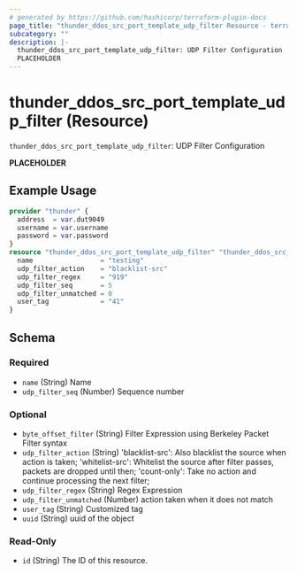 ```yaml
---
# generated by https://github.com/hashicorp/terraform-plugin-docs
page_title: "thunder_ddos_src_port_template_udp_filter Resource - terraform-provider-thunder"
subcategory: ""
description: |-
  thunder_ddos_src_port_template_udp_filter: UDP Filter Configuration
  PLACEHOLDER
---
```


# thunder_ddos_src_port_template_udp_filter (Resource)

`thunder_ddos_src_port_template_udp_filter`: UDP Filter Configuration

__PLACEHOLDER__

## Example Usage

```terraform
provider "thunder" {
  address  = var.dut9049
  username = var.username
  password = var.password
}
resource "thunder_ddos_src_port_template_udp_filter" "thunder_ddos_src_port_template_udp_filter" {
  name                 = "testing"
  udp_filter_action    = "blacklist-src"
  udp_filter_regex     = "919"
  udp_filter_seq       = 5
  udp_filter_unmatched = 0
  user_tag             = "41"
}
```

<!-- schema generated by tfplugindocs -->
## Schema

### Required

- `name` (String) Name
- `udp_filter_seq` (Number) Sequence number

### Optional

- `byte_offset_filter` (String) Filter Expression using Berkeley Packet Filter syntax
- `udp_filter_action` (String) 'blacklist-src': Also blacklist the source when action is taken; 'whitelist-src': Whitelist the source after filter passes, packets are dropped until then; 'count-only': Take no action and continue processing the next filter;
- `udp_filter_regex` (String) Regex Expression
- `udp_filter_unmatched` (Number) action taken when it does not match
- `user_tag` (String) Customized tag
- `uuid` (String) uuid of the object

### Read-Only

- `id` (String) The ID of this resource.


